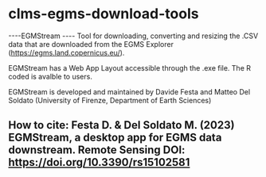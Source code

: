 # clms-egms-download-tools

----EGMStream ----
Tool for downloading, converting and resizing the .CSV data that are downloaded from the EGMS Explorer (https://egms.land.copernicus.eu/).

EGMStream has a Web App Layout accessible through the .exe file.
The R coded is avalble to users.

EGMStream is developed and maintained by Davide Festa and Matteo Del Soldato (University of Firenze, Department of Earth Sciences) 

How to cite: Festa D. & Del Soldato M. (2023) EGMStream, a desktop app for EGMS data downstream. Remote Sensing DOI: https://doi.org/10.3390/rs15102581
----------------
